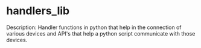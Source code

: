 # handlers_lib

Description:
Handler functions in python that help in the connection of various devices and API's that help a python script communicate with those devices.
